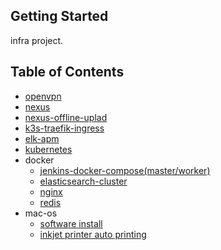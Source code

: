 ## Getting Started

infra project.

## Table of Contents

* [openvpn](https://github.com/kudl/kudl-infra/tree/master/openvpn)
* [nexus](https://github.com/kudl/kudl-infra/tree/master/nexus)
* [nexus-offline-uplad](https://github.com/kudl/kudl-infra/tree/develop/nexus-offline-upload)
* [k3s-traefik-ingress](https://github.com/kudl/kudl-infra/tree/master/k3s-traefik-ingress)
* [elk-apm](https://github.com/kudl/kudl-infra/tree/master/elk-apm)
* [kubernetes](https://github.com/kudl/kudl-infra/tree/master/kubernetes)
* docker
    * [jenkins-docker-compose(master/worker)](https://github.com/kudl/kudl-infra/tree/master/docker/jenkins)
    * [elasticsearch-cluster](https://github.com/kudl/kudl-infra/tree/master/docker/elasticsearch)
    * [nginx](https://github.com/kudl/kudl-infra/tree/master/docker/nginx)
    * [redis](https://github.com/kudl/kudl-infra/tree/master/docker/redis)
* mac-os
    * [software install](https://github.com/kudl/kudl-infra/blob/master/mac-os/init)
    * [inkjet printer auto printing](https://github.com/kudl/kudl-infra/blob/master/mac-os/auto-printing)
